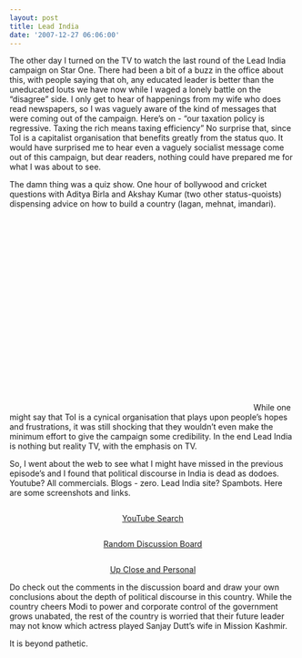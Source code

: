 ```yaml
---
layout: post
title: Lead India
date: '2007-12-27 06:06:00'
---
```


The other day I turned on the TV to watch the last round of the Lead India campaign on Star One. There had been a bit of a buzz in the office about this, with people saying that oh, any educated leader is better than the uneducated louts we have now while I waged a lonely battle on the &ldquo;disagree&rdquo; side. I only get to hear of happenings from my wife who does read newspapers, so I was vaguely aware of the kind of messages that were coming out of the campaign. Here&rsquo;s on - &ldquo;our taxation policy is regressive. Taxing the rich means taxing efficiency&rdquo; No surprise that, since ToI is a capitalist organisation that benefits greatly from the status quo. It would have surprised me to hear even a vaguely socialist message come out of this campaign, but dear readers, nothing could have prepared me for what I was about to see.

The damn thing was a quiz show. One hour of bollywood and cricket questions with Aditya Birla and Akshay Kumar (two other status-quoists) dispensing advice on how to build a country (lagan, mehnat, imandari). 
<object width="425" height="355"><param name="movie" value="http://www.youtube.com/v/U0yQNrn8csQ&amp;rel=1"><param name="wmode" value="transparent"><embed src="http://www.youtube.com/v/U0yQNrn8csQ&amp;rel=1" type="application/x-shockwave-flash" wmode="transparent" width="425" height="355"></embed></object>
While one might say that ToI is a cynical organisation that plays upon people&rsquo;s hopes and frustrations, it was still shocking that they wouldn&rsquo;t even make the minimum effort to give the campaign some credibility. In the end Lead India is nothing but reality TV, with the emphasis on TV.

So, I went about the web to see what I might have missed in the previous episode&rsquo;s and I found that political discourse in India is dead as dodoes. Youtube? All commercials. Blogs - zero. Lead India site? Spambots. Here are some screenshots and links.

<a onblur="try {parent.deselectBloggerImageGracefully();} catch(e) {}" href="http://www.patang.org/blog/uploaded_images/LeadIndia_YouTubeSearch-716687.png" target="_blank"><img style="display:block; margin:0px auto 10px; text-align:center;cursor:pointer; cursor:hand;" src="http://www.patang.org/blog/uploaded_images/LeadIndia_YouTubeSearch-716677.png" border="0" alt=""/></a>
<center><a href="http://youtube.com/results?search_query=lead+india&amp;search=Search" target="_blank">YouTube Search</a></center>

<a onblur="try {parent.deselectBloggerImageGracefully();} catch(e) {}" href="http://www.patang.org/blog/uploaded_images/LeadIndia_DiscussionBoard-740269.png" target="_blank"><img style="display:block; margin:0px auto 10px; text-align:center;cursor:pointer; cursor:hand;" src="http://www.patang.org/blog/uploaded_images/LeadIndia_DiscussionBoard-740262.png" border="0" alt=""/></a>
<center><a href="http://lead.timesofindia.com/viewMessages.asp?catId=6&amp;catname=Culture%20and%20Society" target="_blank">Random Discussion Board</a></center>

<a onblur="try {parent.deselectBloggerImageGracefully();} catch(e) {}" href="http://www.patang.org/blog/uploaded_images/UpClose-769502.png" target="_blank"><img style="display:block; margin:0px auto 10px; text-align:center;cursor:pointer; cursor:hand;" src="http://www.patang.org/blog/uploaded_images/UpClose-769489.png" border="0" alt=""/></a>
<center><a href="http://lead.timesofindia.com/Devang_Nanavati.asp" target="_blank">Up Close and Personal</a></center>

Do check out the comments in the discussion board and draw your own conclusions about the depth of political discourse in this country. While the country cheers Modi to power and corporate control of the government grows unabated, the rest of the country is worried that their future leader may not know which actress played Sanjay Dutt&rsquo;s wife in Mission Kashmir.

It is beyond pathetic.